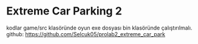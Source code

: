 # Extreme Car Parking 2

kodlar game/src klasöründe
oyun exe dosyası bin klasöründe çalıştırılmalı.
github: https://github.com/Selcuk05/prolab2_extreme_car_park